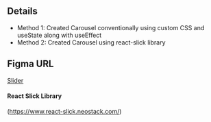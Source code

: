 ## Details

- Method 1: Created Carousel conventionally using custom CSS and useState along with useEffect
- Method 2: Created Carousel using react-slick library

## Figma URL

[Slider](https://www.figma.com/file/QfMzzThSYmgabSvn4t8Yfe/Slider?node-id=0%3A1&t=IpsYjMUn3Xj3Hs3N-1)

#### React Slick Library

(https://www.react-slick.neostack.com/)
